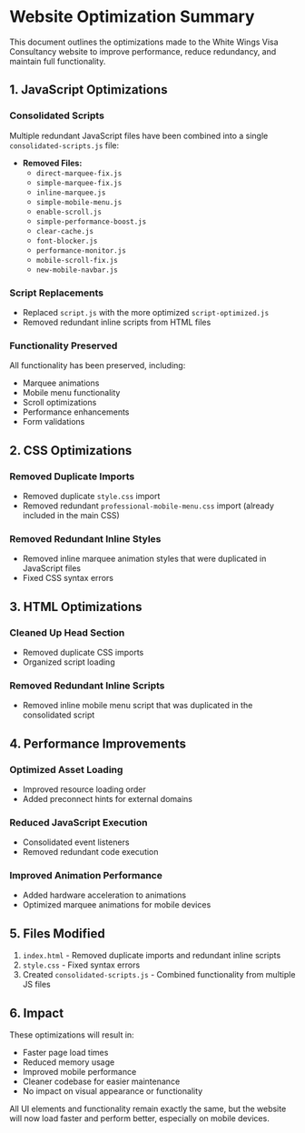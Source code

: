 # Website Optimization Summary

This document outlines the optimizations made to the White Wings Visa Consultancy website to improve performance, reduce redundancy, and maintain full functionality.

## 1. JavaScript Optimizations

### Consolidated Scripts
Multiple redundant JavaScript files have been combined into a single `consolidated-scripts.js` file:

- **Removed Files:**
  - `direct-marquee-fix.js`
  - `simple-marquee-fix.js`
  - `inline-marquee.js`
  - `simple-mobile-menu.js`
  - `enable-scroll.js`
  - `simple-performance-boost.js`
  - `clear-cache.js`
  - `font-blocker.js`
  - `performance-monitor.js`
  - `mobile-scroll-fix.js`
  - `new-mobile-navbar.js`

### Script Replacements
- Replaced `script.js` with the more optimized `script-optimized.js`
- Removed redundant inline scripts from HTML files

### Functionality Preserved
All functionality has been preserved, including:
- Marquee animations
- Mobile menu functionality
- Scroll optimizations
- Performance enhancements
- Form validations

## 2. CSS Optimizations

### Removed Duplicate Imports
- Removed duplicate `style.css` import
- Removed redundant `professional-mobile-menu.css` import (already included in the main CSS)

### Removed Redundant Inline Styles
- Removed inline marquee animation styles that were duplicated in JavaScript files
- Fixed CSS syntax errors

## 3. HTML Optimizations

### Cleaned Up Head Section
- Removed duplicate CSS imports
- Organized script loading

### Removed Redundant Inline Scripts
- Removed inline mobile menu script that was duplicated in the consolidated script

## 4. Performance Improvements

### Optimized Asset Loading
- Improved resource loading order
- Added preconnect hints for external domains

### Reduced JavaScript Execution
- Consolidated event listeners
- Removed redundant code execution

### Improved Animation Performance
- Added hardware acceleration to animations
- Optimized marquee animations for mobile devices

## 5. Files Modified

1. `index.html` - Removed duplicate imports and redundant inline scripts
2. `style.css` - Fixed syntax errors
3. Created `consolidated-scripts.js` - Combined functionality from multiple JS files

## 6. Impact

These optimizations will result in:
- Faster page load times
- Reduced memory usage
- Improved mobile performance
- Cleaner codebase for easier maintenance
- No impact on visual appearance or functionality

All UI elements and functionality remain exactly the same, but the website will now load faster and perform better, especially on mobile devices.